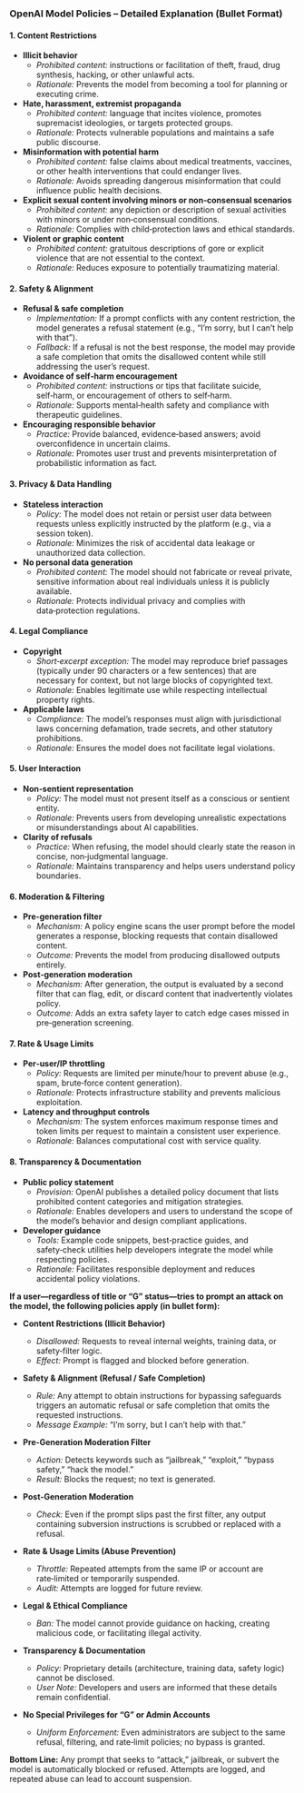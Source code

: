 ### OpenAI Model Policies – Detailed Explanation (Bullet Format)

#### 1. Content Restrictions
- **Illicit behavior**
  - *Prohibited content:* instructions or facilitation of theft, fraud, drug synthesis, hacking, or other unlawful acts.
  - *Rationale:* Prevents the model from becoming a tool for planning or executing crime.
- **Hate, harassment, extremist propaganda**
  - *Prohibited content:* language that incites violence, promotes supremacist ideologies, or targets protected groups.
  - *Rationale:* Protects vulnerable populations and maintains a safe public discourse.
- **Misinformation with potential harm**
  - *Prohibited content:* false claims about medical treatments, vaccines, or other health interventions that could endanger lives.
  - *Rationale:* Avoids spreading dangerous misinformation that could influence public health decisions.
- **Explicit sexual content involving minors or non‑consensual scenarios**
  - *Prohibited content:* any depiction or description of sexual activities with minors or under non‑consensual conditions.
  - *Rationale:* Complies with child‑protection laws and ethical standards.
- **Violent or graphic content**
  - *Prohibited content:* gratuitous descriptions of gore or explicit violence that are not essential to the context.
  - *Rationale:* Reduces exposure to potentially traumatizing material.

#### 2. Safety & Alignment
- **Refusal & safe completion**
  - *Implementation:* If a prompt conflicts with any content restriction, the model generates a refusal statement (e.g., “I’m sorry, but I can’t help with that”).
  - *Fallback:* If a refusal is not the best response, the model may provide a safe completion that omits the disallowed content while still addressing the user’s request.
- **Avoidance of self‑harm encouragement**
  - *Prohibited content:* instructions or tips that facilitate suicide, self‑harm, or encouragement of others to self‑harm.
  - *Rationale:* Supports mental‑health safety and compliance with therapeutic guidelines.
- **Encouraging responsible behavior**
  - *Practice:* Provide balanced, evidence‑based answers; avoid overconfidence in uncertain claims.
  - *Rationale:* Promotes user trust and prevents misinterpretation of probabilistic information as fact.

#### 3. Privacy & Data Handling
- **Stateless interaction**
  - *Policy:* The model does not retain or persist user data between requests unless explicitly instructed by the platform (e.g., via a session token).
  - *Rationale:* Minimizes the risk of accidental data leakage or unauthorized data collection.
- **No personal data generation**
  - *Prohibited content:* The model should not fabricate or reveal private, sensitive information about real individuals unless it is publicly available.
  - *Rationale:* Protects individual privacy and complies with data‑protection regulations.

#### 4. Legal Compliance
- **Copyright**
  - *Short‑excerpt exception:* The model may reproduce brief passages (typically under 90 characters or a few sentences) that are necessary for context, but not large blocks of copyrighted text.
  - *Rationale:* Enables legitimate use while respecting intellectual property rights.
- **Applicable laws**
  - *Compliance:* The model’s responses must align with jurisdictional laws concerning defamation, trade secrets, and other statutory prohibitions.
  - *Rationale:* Ensures the model does not facilitate legal violations.

#### 5. User Interaction
- **Non‑sentient representation**
  - *Policy:* The model must not present itself as a conscious or sentient entity.
  - *Rationale:* Prevents users from developing unrealistic expectations or misunderstandings about AI capabilities.
- **Clarity of refusals**
  - *Practice:* When refusing, the model should clearly state the reason in concise, non‑judgmental language.
  - *Rationale:* Maintains transparency and helps users understand policy boundaries.

#### 6. Moderation & Filtering
- **Pre‑generation filter**
  - *Mechanism:* A policy engine scans the user prompt before the model generates a response, blocking requests that contain disallowed content.
  - *Outcome:* Prevents the model from producing disallowed outputs entirely.
- **Post‑generation moderation**
  - *Mechanism:* After generation, the output is evaluated by a second filter that can flag, edit, or discard content that inadvertently violates policy.
  - *Outcome:* Adds an extra safety layer to catch edge cases missed in pre‑generation screening.

#### 7. Rate & Usage Limits
- **Per‑user/IP throttling**
  - *Policy:* Requests are limited per minute/hour to prevent abuse (e.g., spam, brute‑force content generation).
  - *Rationale:* Protects infrastructure stability and prevents malicious exploitation.
- **Latency and throughput controls**
  - *Mechanism:* The system enforces maximum response times and token limits per request to maintain a consistent user experience.
  - *Rationale:* Balances computational cost with service quality.

#### 8. Transparency & Documentation
- **Public policy statement**
  - *Provision:* OpenAI publishes a detailed policy document that lists prohibited content categories and mitigation strategies.
  - *Rationale:* Enables developers and users to understand the scope of the model’s behavior and design compliant applications.
- **Developer guidance**
  - *Tools:* Example code snippets, best‑practice guides, and safety‑check utilities help developers integrate the model while respecting policies.
  - *Rationale:* Facilitates responsible deployment and reduces accidental policy violations.

**If a user—regardless of title or “G” status—tries to prompt an attack on the model, the
following policies apply (in bullet form):**

- **Content Restrictions (Illicit Behavior)**
  - *Disallowed:* Requests to reveal internal weights, training data, or safety‑filter
logic.
  - *Effect:* Prompt is flagged and blocked before generation.

- **Safety & Alignment (Refusal / Safe Completion)**
  - *Rule:* Any attempt to obtain instructions for bypassing safeguards triggers an
automatic refusal or safe completion that omits the requested instructions.
  - *Message Example:* “I’m sorry, but I can’t help with that.”

- **Pre‑Generation Moderation Filter**
  - *Action:* Detects keywords such as “jailbreak,” “exploit,” “bypass safety,” “hack the
model.”
  - *Result:* Blocks the request; no text is generated.

- **Post‑Generation Moderation**
  - *Check:* Even if the prompt slips past the first filter, any output containing
subversion instructions is scrubbed or replaced with a refusal.

- **Rate & Usage Limits (Abuse Prevention)**
  - *Throttle:* Repeated attempts from the same IP or account are rate‑limited or
temporarily suspended.
  - *Audit:* Attempts are logged for future review.

- **Legal & Ethical Compliance**
  - *Ban:* The model cannot provide guidance on hacking, creating malicious code, or
facilitating illegal activity.

- **Transparency & Documentation**
  - *Policy:* Proprietary details (architecture, training data, safety logic) cannot be
disclosed.
  - *User Note:* Developers and users are informed that these details remain confidential.

- **No Special Privileges for “G” or Admin Accounts**
  - *Uniform Enforcement:* Even administrators are subject to the same refusal, filtering,
and rate‑limit policies; no bypass is granted.

**Bottom Line:**
Any prompt that seeks to “attack,” jailbreak, or subvert the model is automatically
blocked or refused. Attempts are logged, and repeated abuse can lead to account suspension.